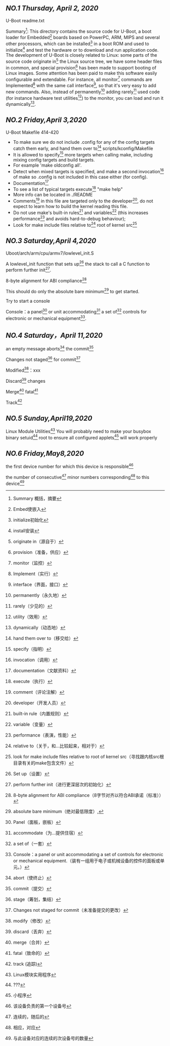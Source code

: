 ## *NO.1 Thursday, April 2, 2020*

U-Boot readme.txt

Summary[^1]:
This directory contains the source code for U-Boot, a boot loader for Embedded[^2] boards based on PowerPC, ARM, MIPS and several other processors, which can be installed[^3] in a boot ROM and used to initialize[^4] and test the hardware or to download and run application code.
The development of U-Boot is closely related to Linux: some parts of the source code originate in[^5] the Linux source tree, we have some header files in common, and special provision[^6] has been made to support booting of Linux images.
Some attention has been paid to make this software easily configurable and extendable. For instance, all monitor[^7] commands are Implemented[^8] with the same call interface[^9], so that it's very easy to add new commands. Also, instead of permanently[^10] adding rarely[^11] used code (for instance hardware test utilities[^12]) to the monitor, you can load and run it dynamically[^13].	

[^1]:Summary 概括，摘要
[^2]:Embed使嵌入 
[^3]:initialize初始化
[^4]:install安装
[^5]:originate in（源自于）
[^6]:provision（准备，供应）
[^7]:monitor（监控）
[^8]:Implement（实行）
[^9]:interface（界面，接口）
[^10]:permanently（永久地）
[^11]:rarely（少见的）
[^12]:utility（效用）
[^13]:dynamically（动态地）

## *NO.2 Friday,April 3,2020*

U-Boot Makefile 414-420
- To make sure we do not include .config for any of the config targets catch them early, and hand them over to[^14] scripts/kconfig/Makefile
- It is allowed to specify[^15] more targets when calling make, including mixing config targets and build targets.
- For example 'make oldconfig all'.
- Detect when mixed targets is specified, and make a second invocation[^16] of make so .config is not included in this case either (for config).
- Documentation[^17]
- To see a list of typical targets execute[^18] "make help"
- More info can be located in ./README
- Comments[^19] in this file are targeted only to the developer[^20], do not expect to learn how to build the kernel reading this file.
- Do not use make's built-in rules[^21] and variables[^22]
(this increases performance[^23] and avoids hard-to-debug behaviour);
- Look for make include files relative to[^24] root of kernel src[^25]

[^14]:hand them over to（移交给）
[^15]:specify（指明）
[^16]:invocation（调用）
[^17]:documentation（文献资料）
[^18]:execute（执行）
[^19]:comment（评论注解）
[^20]:developer（开发人员）
[^21]:built-in rule（内置规则）
[^22]:variable（变量）
[^23]:performance（表演，性能）
[^24]:relative to（关于，和…比较起来，相对于）
[^25]:look for make include files relative to root of kernel src（寻找跟内核src根目录有关的make包含文件）

## *NO.3 Saturday,April 4,2020*

Uboot/arch/arm/cpu/armv7/lowlevel_init.S

A lowlevel_init function that sets up[^26] the stack to call a C function to perform further init[^27].

8-byte alignment for ABI compliance[^28]

This should do only the absolute bare minimum[^29] to get started.

Try to start a console

Console：a panel[^30] or unit accommodating[^32] a set of[^33] controls for electronic or mechanical equipment[^34].

[^26]:Set up（设置）
[^27]:perform further init（进行更深层次的初始化）
[^28]:8-byte alignment for ABI compliance（8字节对齐以符合ABI承诺（标准））
[^29]:absolute bare minimum（绝对最低限度）,
[^30]:Panel（面板，嵌板）
[^31]:unit（部件）
[^32]:accommodate（为…提供住宿）
[^33]:a set of（一套）
[^34]:Console：a panel or unit accommodating a set of controls for electronic or mechanical equipment.（装有一组用于电子或机械设备的控件的面板或单元。）

## *NO.4 Saturday，April 11,2020*

an empty message aborts[^35] the commit[^36]

Changes not staged[^37] for commit[^38]

Modified[^39]：xxx

Discard[^40] changes

Merge[^41] fatal[^42]

Track[^43]

[^35]:abort（使终止）
[^36]:commit（提交）
[^37]:stage（筹划，集结）
[^38]:Changes not staged for commit（未准备提交的更改）
[^39]:modify（修改）
[^40]:discard（丢弃）
[^41]:merge（合并）
[^42]:fatal（致命的）
[^43]:track (追踪)

##  *NO.5 Sunday,April19,2020*
Linux Module Utilities[^44]
You will probably need to make your busybox binary setuid[^45] root to ensure all configured applets[^46] will work properly

[^44]:Linux模块实用程序
[^45]:???
[^46]:小程序

## *NO.6 Friday,May8,2020*

the first device number for which this device is responsible[^47]

the number of consecutive[^48] minor numbers corresponding[^49] to this device[^50]

[^47]:该设备负责的第一个设备号
[^48]:连续的，随后的
[^49]:相应，对应
[^50]:与此设备对应的连续的次设备号的数量